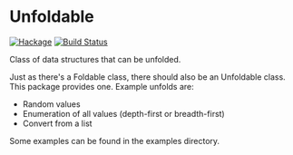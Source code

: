 Unfoldable
==========

[![Hackage](https://img.shields.io/hackage/v/unfoldable.svg)](https://hackage.haskell.org/package/unfoldable) [![Build Status](https://github.com/sjoerdvisscher/unfoldable/workflows/Haskell-CI/badge.svg)](https://github.com/sjoerdvisscher/unfoldable/actions?query=workflow%3AHaskell-CI)

Class of data structures that can be unfolded.

Just as there's a Foldable class, there should also be an Unfoldable class.
This package provides one. Example unfolds are:

* Random values
* Enumeration of all values (depth-first or breadth-first)
* Convert from a list

Some examples can be found in the examples directory.
